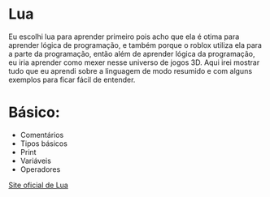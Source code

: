 # Lua

Eu escolhi lua para aprender primeiro pois acho que ela é otima para aprender lógica de programação, e também porque o roblox utiliza ela para a parte da programação, então além de aprender lógica da programação, eu iria aprender como mexer nesse universo de jogos 3D.
Aqui irei mostrar tudo que eu aprendi sobre a linguagem de modo resumido e com alguns exemplos para ficar fácil de entender.

# Básico:
* Comentários
* Tipos básicos
* Print
* Variáveis
* Operadores

[Site oficial de Lua](https://www.lua.org/)
